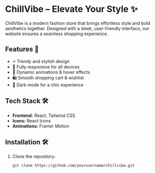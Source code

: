 # ChillVibe – Elevate Your Style ✨

ChillVibe is a modern fashion store that brings effortless style and bold aesthetics together. Designed with a sleek, user-friendly interface, our website ensures a seamless shopping experience.

## Features 🚀
- 🔥 Trendy and stylish design
- 📱 Fully responsive for all devices
- 🎨 Dynamic animations & hover effects
- 🛍️ Smooth shopping cart & wishlist
- 🌙 Dark mode for a chic experience

## Tech Stack 🛠️
- **Frontend:** React, Tailwind CSS
- **Icons:** React Icons
- **Animations:** Framer Motion

## Installation 🛠️
1. Clone the repository:
   ```sh
   git clone https://github.com/yourusername/chillvibe.git

